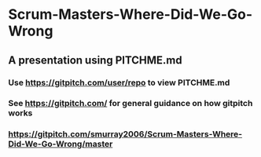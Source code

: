 # Scrum-Masters-Where-Did-We-Go-Wrong
## A presentation using PITCHME.md
### Use https://gitpitch.com/user/repo to view PITCHME.md
### See https://gitpitch.com/ for general guidance on how gitpitch works
### https://gitpitch.com/smurray2006/Scrum-Masters-Where-Did-We-Go-Wrong/master

